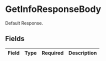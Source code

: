 # GetInfoResponseBody

Default Response.


## Fields

| Field       | Type        | Required    | Description |
| ----------- | ----------- | ----------- | ----------- |